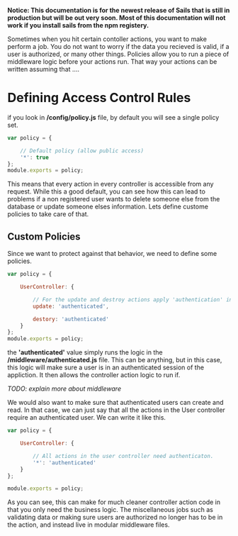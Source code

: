 **Notice: This documentation is for the newest release of Sails that is still in production but will
be out very soon. Most of this documentation will not work if you install sails from the npm
registery.**

Sometimes when you hit certain contoller actions, you want to make perform a job. You do not want to
worry if the data you recieved is valid, if a user is authorized, or many other things. Policies
allow you to run a piece of middleware logic before your actions run. That way your actions can be
written assuming that .... 

# Defining Access Control Rules
if you look in **/config/policy.js** file, by default you will see a single policy set.

```javascript
var policy = {

	// Default policy (allow public access)
	'*': true
};
module.exports = policy;
```

This means that every action in every controller is accessible from any request.
While this a good default, you can see how this can lead to problems if a non registered user wants
to delete someone else from the database or update someone elses information. Lets define custome
policies to take care of that.

## Custom Policies

Since we want to protect against that behavior, we need to define some policies.

```javascript
var policy = {

	UserController: {

		// For the update and destroy actions apply 'authentication' instead
		update: 'authenticated',

		destory: 'authenticated'
	}
};
module.exports = policy;
```

the **'authenticated'** value simply runs the logic in the **/middleware/authenticated.js** file.
This can be anything, but in this case, this logic will make sure a user is in an authenticated
session of the appliction. It then allows the controller action logic to run if. 

_TODO: explain more about middleware_

We would also want to make sure that authenticated users can create and read. In that case, we can
just say that all the actions in the User controller require an authenticated user. We can write it
like this.

```javascript
var policy = {

	UserController: {

		// All actions in the user controller need authenticaton.
		'*': 'authenticated'
	}
};

module.exports = policy;
```

As you can see, this can make for much cleaner controller action code in that you only need the
business logic. The miscellaneous jobs such as validating data or making sure users are authorized no longer
has to be in the action, and instead live in modular middleware files. 


